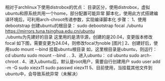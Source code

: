 相对于archlinux下使用distrobox的优点：
目录区分，使用distrobox，虚拟ubuntu和原系统共用一个home，部分配置可能异常
脚本化，使用此方式搭建编译环境后，可利用arch-chroot传递参数，实现编译脚本化
步骤：
1、使用debootstrap 创建ubuntu的根目录：
sudo debootstrap focal ./ubuntu https://mirrors.tuna.tsinghua.edu.cn/ubuntu     
./ubuntu为先建好的目录
这里用的是清华源，创建的是20.04，变更版本修改focal 如下图，需要变更为24.04，则修改focal为noble
[图片]
2、创建好后，使用sudo mount --bind 挂载ubuntu根目录
如，这里根目录是ubuntu，则运行：
cd ubuntu
sudo mount --bind . .
3、进入ubuntu：
cd ubuntu
sudo arch-chroot .
4、进入ubuntu后，默认是root用户，需要自行创建用户
sudo user add -m -G sudo xiezx11
sudo passwd xiezx11
5、目前使用，当挂载其他文件到ubuntu中，会导致系统异常（未解决）


